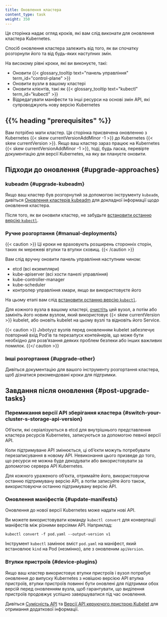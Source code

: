 ```yaml
---
title: Оновлення кластера
content_type: task
weight: 350
---
```


<!-- overview -->

Ця сторінка надає огляд кроків, які вам слід виконати для оновлення кластера Kubernetes.

Спосіб оновлення кластера залежить від того, як ви спочатку розгорнули його та від будь-яких наступних змін.

На високому рівні кроки, які ви виконуєте, такі:

- Оновити {{< glossary_tooltip text="панель управління" term_id="control-plane" >}}
- Оновити вузли в вашому кластері
- Оновити клієнтів, такі як {{< glossary_tooltip text="kubectl" term_id="kubectl" >}}
- Відредагувати маніфести та інші ресурси на основі змін API, які супроводжують нову версію Kubernetes

## {{% heading "prerequisites" %}}

Вам потрібно мати кластер. Ця сторінка присвячена оновленню з Kubernetes
{{< skew currentVersionAddMinor -1 >}} до Kubernetes {{< skew currentVersion >}}. Якщо ваш кластер зараз працює на Kubernetes {{< skew currentVersionAddMinor -1 >}}, тоді, будь ласка, перевірте документацію для версії Kubernetes, на яку ви плануєте оновити.

## Підходи до оновлення {#upgrade-approaches}

### kubeadm {#upgrade-kubeadm}

Якщо ваш кластер був розгорнутий за допомогою інструменту `kubeadm`, дивіться [Оновлення кластерів kubeadm](/uk/docs/tasks/administer-cluster/kubeadm/kubeadm-upgrade/) для докладної інформації щодо оновлення кластера.

Після того, як ви оновили кластер, не забудьте [встановити останню версію `kubectl`](/uk/docs/tasks/tools/).

### Ручне розгортання {#manual-deployments}

{{< caution >}}
Ці кроки не враховують розширень сторонніх сторін, таких як мережеві втулки та втулки сховищ.
{{< /caution >}}

Вам слід вручну оновити панель управління наступним чином:

- etcd (всі екземпляри)
- kube-apiserver (всі хости панелі управління)
- kube-controller-manager
- kube-scheduler
- контролер управління хмари, якщо ви використовуєте його

На цьому етапі вам слід [встановити останню версію `kubectl`](/uk/docs/tasks/tools/).

Для кожного вузла в вашому кластері, [очистіть](/uk/docs/tasks/administer-cluster/safely-drain-node/) цей вузол, а потім або замініть його новим вузлом, який використовує {{< skew currentVersion >}} kubelet, або оновіть kubelet на цьому вузлі та відновіть його Service.

{{< caution >}}
Jxbotyyz вузлів перед оновленням kubelet забезпечує повторний вхід Podʼів та перезапуск контейнерів, що може бути необхідно для розвʼязання деяких проблем безпеки або інших важливих помилок.
{{</ caution >}}

### Інші розгортання {#upgrade-other}

Дивіться документацію для вашого інструменту розгортання кластера, щоб дізнатися рекомендовані кроки для підтримки.

## Завдання після оновлення {#post-upgrade-tasks}

### Перемикання версії API зберігання кластера {#switch-your-cluster-s-storage-api-version}

Обʼєкти, які серіалізуються в etcd для внутрішнього представлення кластера ресурсів Kubernetes, записуються за допомогою певної версії API.

Коли підтримуване API змінюється, ці обʼєкти можуть потребувати перезаписування в новому API. Невиконання цього призведе до того, що ресурси не можна буде декодувати або використовувати за допомогою сервера API Kubernetes.

Для кожного ураженого обʼєкта, отримайте його, використовуючи останню підтримувану версію API, а потім записуйте його також, використовуючи останню підтримувану версію API.

### Оновлення маніфестів {#update-manifests}

Оновлення до нової версії Kubernetes може надати нові API.

Ви можете використовувати команду `kubectl convert` для конвертації маніфестів між різними версіями API. Наприклад:

```shell
kubectl convert -f pod.yaml --output-version v1
```

Інструмент `kubectl` замінює вміст `pod.yaml` на маніфест, який встановлює `kind` на Pod (незмінно), але з оновленим `apiVersion`.

### Втулки пристроїв {#device-plugins}

Якщо ваш кластер використовує втулки пристроїв і вузол потребує оновлення до випуску Kubernetes з новішою версією API втулка пристроїв, втулки пристроїв повинні бути оновлені для підтримки обох версій перед оновленням вузла, щоб гарантувати, що виділення пристроїв продовжує успішно завершуватися під час оновлення.

Дивіться [Сумісність API](/uk/docs/concepts/extend-kubernetes/compute-storage-net/device-plugins/#api-compatibility) та [Версії API керуючого пристрою Kubelet](/uk/docs/reference/node/device-plugin-api-versions/) для отримання додаткової інформації.
